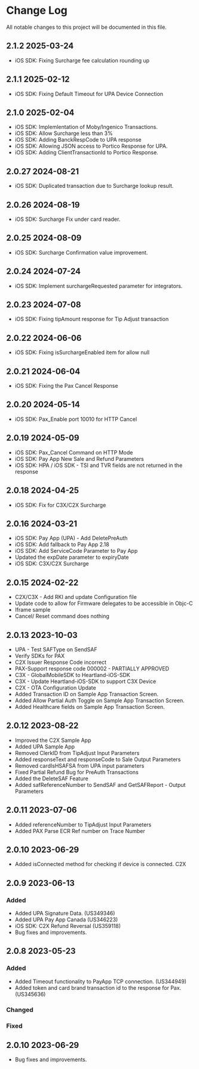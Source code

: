 # Change Log
All notable changes to this project will be documented in this file.

## 2.1.2 2025-03-24
- iOS SDK: Fixing Surcharge fee calculation rounding up

## 2.1.1 2025-02-12
- iOS SDK: Fixing Default Timeout for UPA Device Connection

## 2.1.0 2025-02-04
- iOS SDK: Implemlentation of Moby/Ingenico Transactions.
- iOS SDK: Allow Surcharge less than 3%
- iOS SDK: Adding BanckRespCode to UPA response
- iOS SDK: Allowing JSON access to Portico Response for UPA.
- iOS SDK: Adding ClientTransactionId to Portico Response.

## 2.0.27 2024-08-21
- iOS SDK: Duplicated transaction due to Surcharge lookup result.

## 2.0.26 2024-08-19
- iOS SDK: Surcharge Fix under card reader.

## 2.0.25 2024-08-09
- iOS SDK: Surcharge Confirmation value improvement.

## 2.0.24 2024-07-24
- iOS SDK: Implement surchargeRequested parameter for integrators.

## 2.0.23 2024-07-08
- iOS SDK: Fixing tipAmount response for Tip Adjust transaction

## 2.0.22 2024-06-06
- iOS SDK: Fixing isSurchargeEnabled item for allow null

## 2.0.21 2024-06-04
- iOS SDK: Fixing the Pax Cancel Response

## 2.0.20 2024-05-14
- iOS SDK: Pax_Enable port 10010 for HTTP Cancel

## 2.0.19 2024-05-09
- iOS SDK: Pax_Cancel Command on HTTP Mode
- iOS SDK: Pay App New Sale and Refund Parameters
- iOS SDK: HPA / iOS SDK - TSI and TVR fields are not returned in the response

## 2.0.18 2024-04-25
- iOS SDK: Fix for C3X/C2X Surcharge 

## 2.0.16 2024-03-21
- iOS SDK: Pay App (UPA) - Add DeletePreAuth 
- iOS SDK: Add fallback to Pay App 2.18
- iOS SDK: Add ServiceCode Parameter to Pay App
- Updated the expDate parameter to expiryDate
- iOS SDK: C3X/C2X Surcharge 

## 2.0.15 2024-02-22
- C2X/C3X - Add RKI and update Configuration file
- Update code to allow for Firmware delegates to be accessible in Objc-C
- Iframe sample
- Cancel/ Reset command does nothing

## 2.0.13 2023-10-03
- UPA -  Test SAFType on SendSAF
- Verify SDKs for PAX
- C2X Issuer Response Code incorrect
- PAX-Support response code 000002 - PARTIALLY APPROVED
- C3X - GlobalMobileSDK to Heartland-iOS-SDK
- C3X - Update Heartland-iOS-SDK to support C3X Device
- C2X - OTA Configuration Update
- Added Transaction ID on Sample App Transaction Screen.
- Added Allow Partial Auth Toggle on Sample App Transaction Screen.
- Added Healthcare fields on Sample App Transaction Screen.

## 2.0.12 2023-08-22
- Improved the C2X Sample App
- Added UPA Sample App
- Removed ClerkID from TipAdjust Input Parameters 
- Added responseText and responseCode to Sale Output Parameters 
- Removed cardIsHSAFSA from UPA input parameters 
- Fixed Partial Refund Bug for PreAuth Transactions
- Added the DeleteSAF Feature  
- Added safReferenceNumber to SendSAF and GetSAFReport - Output Parameters

## 2.0.11 2023-07-06
- Added referenceNumber to TipAdjust Input Parameters
- Added PAX Parse ECR Ref number on Trace Number

## 2.0.10 2023-06-29
- Added isConnected method for checking if device is connected. C2X

## 2.0.9 2023-06-13
### Added
- Added UPA Signature Data. (US349346)
- Added UPA Pay App Canada (US346223)
- iOS SDK: C2X Refund Reversal (US359118)
- Bug fixes and improvements.

## 2.0.8 2023-05-23
### Added
- Added Timeout functionality to PayApp TCP connection. (US344949)
- Added token and card brand transaction id to the response for Pax. (US345636)


### Changed
 
### Fixed

## 2.0.10 2023-06-29
- Bug fixes and improvements.
